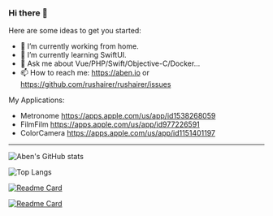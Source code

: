 ### Hi there 👋

Here are some ideas to get you started:

- 🔭 I’m currently working from home.
- 🌱 I’m currently learning SwiftUI.
- 💬 Ask me about Vue/PHP/Swift/Objective-C/Docker...
- 📫 How to reach me: https://aben.io or https://github.com/rushairer/rushairer/issues

My Applications:

- Metronome https://apps.apple.com/us/app/id1538268059
- FilmFilm https://apps.apple.com/us/app/id977226591
- ColorCamera https://apps.apple.com/us/app/id1151401197


-------

![Aben's GitHub stats](https://github-readme-stats.vercel.app/api?username=rushairer&show_icons=true&theme=onedark&count_private=true)

![Top Langs](https://github-readme-stats.vercel.app/api/top-langs/?username=rushairer&layout=compact&theme=onedark)

[![Readme Card](https://github-readme-stats.vercel.app/api/pin/?username=io84team&repo=umi-plugin-oauth2-client&theme=onedark)](https://github.com/io84team/umi-plugin-oauth2-client)

[![Readme Card](https://github-readme-stats.vercel.app/api/pin/?username=io84team&repo=jazzavatar-go&theme=onedark)](https://github.com/io84team/jazzavatar-go)
